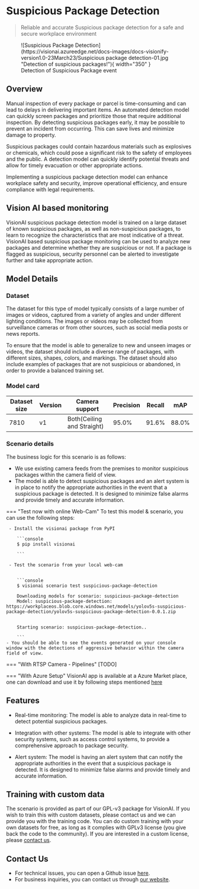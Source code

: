 # **Suspicious Package Detection**

> Reliable and accurate Suspicious package detection for a safe and secure workplace environment
<figure markdown>
  ![Suspicious Package Detection](https://visionai.azureedge.net/docs-images/docs-visionify-version1.0-23March23/Suspicious package detection-01.jpg "Detection of suspicious packages!"){ width="350" }
  <figcaption>Detection of Suspicious Package event</figcaption>
</figure>

## Overview

Manual inspection of every package or parcel is time-consuming and can lead to delays in delivering important items. An automated detection model can quickly screen packages and prioritize those that require additional inspection. By detecting suspicious packages early, it may be possible to prevent an incident from occurring. This can save lives and minimize damage to property.

Suspicious packages could contain hazardous materials such as explosives or chemicals, which could pose a significant risk to the safety of employees and the public. A detection model can quickly identify potential threats and allow for timely evacuation or other appropriate actions.

Implementing a suspicious package detection model can enhance workplace safety and security, improve operational efficiency, and ensure compliance with legal requirements.


## Vision AI based monitoring

VisionAI suspicious package detection model is trained on a large dataset of known suspicious packages, as well as non-suspicious packages, to learn to recognize the characteristics that are most indicative of a threat.  VisionAI based suspicious package monitoring can be used to analyze new packages and determine whether they are suspicious or not. If a package is flagged as suspicious, security personnel can be alerted to investigate further and take appropriate action.



## Model Details

### Dataset

The dataset for this type of model typically consists of a large number of images or videos, captured from a variety of angles and under different lighting conditions. The images or videos may be collected from surveillance cameras or from other sources, such as social media posts or news reports.

To ensure that the model is able to generalize to new and unseen images or videos, the dataset should include a diverse range of packages, with different sizes, shapes, colors, and markings. The dataset should also include examples of packages that are not suspicious or abandoned, in order to provide a balanced training set.

### Model card

 <div class="table">
    <table class="fl-table">
        <thead>
        <tr><th>Dataset size</th>
            <th>Version</th>
            <th>Camera support</th>
            <th>Precision</th>
            <th>Recall</th>
            <th> mAP  </th>  
        </thead>
        <tbody>
        <tr>
            <td>7810</td>
            <td>v1</td>
            <td>Both(Ceiling and Straight)</td>
            <td>95.0% </td>
            <td>91.6% </td>
            <td>88.0% </td>
        </tr>
        </tbody>
    </table>
</div>


### Scenario details

The business logic for this scenario is as follows:

- We use existing camera feeds from the premises to monitor suspicious packages within the camera field of view.
- The model is able to detect suspicious packages and an alert system is in place to notify the appropriate authorities in the event that a suspicious package is detected. It is designed to minimize false alarms and provide timely and accurate information.

=== "Test now with online Web-Cam"
     To test this model & scenario, you can use the following steps:

     - Install the visionai package from PyPI
     
        ```console
        $ pip install visionai
        
        ```
     
     - Test the scenario from your local web-cam
     

        ```console
        $ visionai scenario test suspicious-package-detection

        Downloading models for scenario: suspicious-package-detection
        Model: suspicious-package-detection: https://workplaceos.blob.core.windows.net/models/yolov5s-suspicious-package-detection/yolov5s-suspicious-package-detection-0.0.1.zip
        

        Starting scenario: suspicious-package-detection..

        ```
    - You should be able to see the events generated on your console window with the detections of aggressive behavior within the camera field of view.

=== "With RTSP Camera - Pipelines"
     [TODO]
 
=== "With Azure Setup"
     VisionAI app is available at a Azure Market place, one can download and use it by following steps mentioned [here](../overview/azure-managed-app.md)


## Features

- Real-time monitoring: The model is able to analyze data in real-time to detect potential suspicious packages.

- Integration with other systems: The model is able to integrate with other security systems, such as access control systems, to provide a comprehensive approach to package security.

- Alert system: The model is having an alert system that can notify the appropriate authorities in the event that a suspicious package is detected. It is designed to minimize false alarms and provide timely and accurate information.

## Training with custom data

The scenario is provided as part of our GPL-v3 package for VisionAI. If you wish to train this with custom datasets, please contact us and we can provide you with the training code. You can do custom training with your own datasets for free, as long as it complies with GPLv3 license (you give back the code to the community). If you are interested in a custom license, please [contact us](../company/contact.md).


## Contact Us

- For technical issues, you can open a Github issue [here](https://github.com/visionify/visionai).
- For business inquiries, you can contact us through [our website](https://visionify.ai/contact-us/).